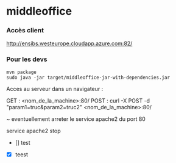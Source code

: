 # middleoffice


### Accès client

http://ensibs.westeurope.cloudapp.azure.com:82/


### Pour les devs

    mvn package
    sudo java -jar target/middleoffice-jar-with-dependencies.jar

Acces au serveur dans un navigateur :

GET : <nom_de_la_machine>:80/
POST : curl -X POST -d "param1=truc&param2=truc2" <nom_de_la_machine>:80/

~ eventuellement arreter le service apache2 du port 80

service apache2 stop


- [] test
- [x] teest
